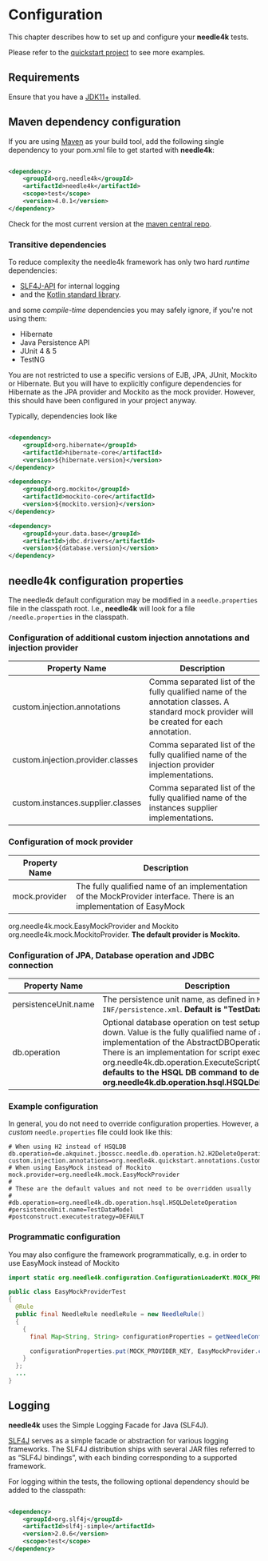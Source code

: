 # Configuration

This chapter describes how to set up and configure your **needle4k** tests.

Please refer to the [quickstart project](https://github.com/needle4j/needle4k-quickstart) to see more examples.

## Requirements

Ensure that you have a [JDK11+](https://www.oracle.com/java/technologies/downloads/#java11) installed.

## Maven dependency configuration

If you are using [Maven](http://maven.apache.org/) as your build tool, add the following single dependency to your
pom.xml file to get started with **needle4k**:

```xml

<dependency>
    <groupId>org.needle4k</groupId>
    <artifactId>needle4k</artifactId>
    <scope>test</scope>
    <version>4.0.1</version>
</dependency>
```

Check for the most current version at the [maven central repo](http://mvnrepository.com/artifact/org.needle4k/needle4k).

### Transitive dependencies

To reduce complexity the needle4k framework has only two hard *runtime* dependencies:

* [SLF4J-API](https://www.slf4j.org/) for internal logging
* and the [Kotlin standard library](https://kotlinlang.org/api/latest/jvm/stdlib/).

and some *compile-time* dependencies you may safely ignore, if you're not using them:

* Hibernate
* Java Persistence API
* JUnit 4 & 5
* TestNG

You are not restricted to use a specific versions of EJB, JPA, JUnit, Mockito or Hibernate. But you will have to explicitly configure
dependencies for Hibernate as the JPA provider and Mockito as the mock provider. However, this should have been configured
in your project anyway.

Typically, dependencies look like

```xml

<dependency>
    <groupId>org.hibernate</groupId>
    <artifactId>hibernate-core</artifactId>
    <version>${hibernate.version}</version>
</dependency>

<dependency>
    <groupId>org.mockito</groupId>
    <artifactId>mockito-core</artifactId>
    <version>${mockito.version}</version>
</dependency>

<dependency>
    <groupId>your.data.base</groupId>
    <artifactId>jdbc.drivers</artifactId>
    <version>${database.version}</version>
</dependency>
```

## needle4k configuration properties

The needle4k default configuration may be modified in a `needle.properties` file in the classpath root.
I.e., **needle4k** will look for a file `/needle.properties` in the classpath.

### Configuration of additional custom injection annotations and injection provider

 Property Name                     | Description                                                                                                                               
-----------------------------------|-------------------------------------------------------------------------------------------------------------------------------------------
 custom.injection.annotations      | Comma separated list of the fully qualified name of the annotation classes. A standard mock provider will be created for each annotation. 
 custom.injection.provider.classes | Comma separated list of the fully qualified name of the injection provider implementations.                                               
 custom.instances.supplier.classes | Comma separated list of the fully qualified name of the instances supplier implementations.                                               

### Configuration of mock provider

 Property Name | Description                                                                                                         
---------------|---------------------------------------------------------------------------------------------------------------------
 mock.provider | The fully qualified name of an implementation of the MockProvider interface. There is an implementation of EasyMock 

org.needle4k.mock.EasyMockProvider and Mockito org.needle4k.mock.MockitoProvider. **The default provider is Mockito.**

### Configuration of JPA, Database operation and JDBC connection

 Property Name        | Description                                                                                                                                                                                                                                                                                                                                                            
----------------------|------------------------------------------------------------------------------------------------------------------------------------------------------------------------------------------------------------------------------------------------------------------------------------------------------------------------------------------------------------------------
 persistenceUnit.name | The persistence unit name, as defined in `META-INF/persistence.xml`. **Default is "TestDataModel"**                                                                                                                                                                                                                                                                    
 db.operation         | Optional database operation on test setup and tear down. Value is the fully qualified name of an implementation of the AbstractDBOperation base class. There is an implementation for script execution org.needle4k.db.operation.ExecuteScriptOperation **It defaults to the HSQL DB command to delete all tables org.needle4k.db.operation.hsql.HSQLDeleteOperation** 

### Example configuration

In general, you do not need to override configuration properties. However, a *custom* `needle.properties` file could look like
this:

```properties
# When using H2 instead of HSQLDB
db.operation=de.akquinet.jbosscc.needle.db.operation.h2.H2DeleteOperation
custom.injection.annotations=org.needle4k.quickstart.annotations.CustomInjectionAnnotation
# When using EasyMock instead of Mockito
mock.provider=org.needle4k.mock.EasyMockProvider
#
# These are the default values and not need to be overridden usually
#
#db.operation=org.needle4k.db.operation.hsql.HSQLDeleteOperation
#persistenceUnit.name=TestDataModel
#postconstruct.executestrategy=DEFAULT
```

### Programmatic configuration

You may also configure the framework programmatically, e.g. in order to use EasyMock instead of Mockito

```java
import static org.needle4k.configuration.ConfigurationLoaderKt.MOCK_PROVIDER_KEY;

public class EasyMockProviderTest
{
  @Rule
  public final NeedleRule needleRule = new NeedleRule()
  {
    {
      final Map<String, String> configurationProperties = getNeedleConfiguration().getConfigurationProperties();

      configurationProperties.put(MOCK_PROVIDER_KEY, EasyMockProvider.class.getName());
    }
  };
  ...
}
```

## Logging

**needle4k** uses the Simple Logging Facade for Java (SLF4J).

[SLF4J](http://www.slf4j.org/manual.html) serves as a simple facade or abstraction for various logging frameworks. The SLF4J
distribution ships with several JAR files referred to as “SLF4J bindings”, with each binding corresponding to a supported
framework.

For logging within the tests, the following optional dependency should be added to the classpath:

```xml

<dependency>
    <groupId>org.slf4j</groupId>
    <artifactId>slf4j-simple</artifactId>
    <version>2.0.6</version>
    <scope>test</scope>
</dependency>
```
